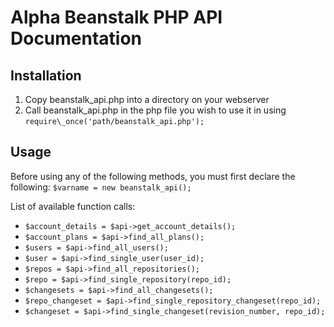 # Alpha Beanstalk PHP API Documentation #

## Installation ##
1. Copy beanstalk_api.php into a directory on your webserver
2. Call beanstalk_api.php in the php file you wish to use it in using `require\_once('path/beanstalk_api.php');`

## Usage ##
Before using any of the following methods, you must first declare the following:
`$varname = new beanstalk_api();`

List of available function calls:

* `$account_details = $api->get_account_details();`
* `$account_plans = $api->find_all_plans();`
* `$users = $api->find_all_users();`
* `$user = $api->find_single_user(user_id);`
* `$repos = $api->find_all_repositories();`
* `$repo = $api->find_single_repository(repo_id);`
* `$changesets = $api->find_all_changesets();`
* `$repo_changeset = $api->find_single_repository_changeset(repo_id);`
* `$changeset = $api->find_single_changeset(revision_number, repo_id);`